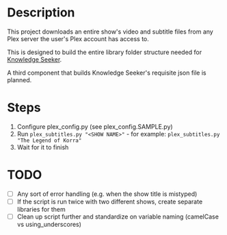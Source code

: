 # Description

This project downloads an entire show's video and subtitle files from any Plex server the user's Plex account has access to.

This is designed to build the entire library folder structure needed for [Knowledge Seeker](https://github.com/lizsugar/knowledge-seeker).  

A third component that builds Knowledge Seeker's requisite json file is planned.

# Steps
1. Configure plex_config.py (see plex_config.SAMPLE.py)
2. Run `plex_subtitles.py "<SHOW NAME>"` - for example: `plex_subtitles.py "The Legend of Korra"`
3. Wait for it to finish

# TODO
- [ ] Any sort of error handling (e.g. when the show title is mistyped)
- [ ] If the script is run twice with two different shows, create separate libraries for them
- [ ] Clean up script further and standardize on variable naming (camelCase vs using_underscores)